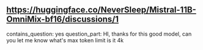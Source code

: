 ## https://huggingface.co/NeverSleep/Mistral-11B-OmniMix-bf16/discussions/1

contains_question: yes
question_part: HI, thanks for this good model, can you let me know what's max token limit is it 4k